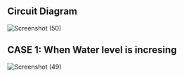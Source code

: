 
## Circuit Diagram  

![Screenshot (50)](https://user-images.githubusercontent.com/98867546/156935440-ad591a29-32a9-4d52-ace2-4ac7371db65e.png)

## CASE 1: When Water level is incresing

![Screenshot (49)](https://user-images.githubusercontent.com/98867546/156934906-42c1d419-7d8f-4a55-a71b-27e5c73b5a42.png)